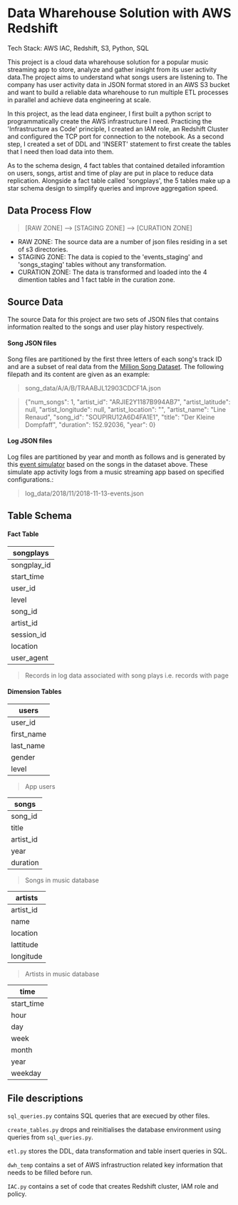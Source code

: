 # Data Wharehouse Solution with AWS Redshift

Tech Stack: AWS IAC, Redshift, S3, Python, SQL

This project is a cloud data wharehouse solution for a popular music streaming app to store, analyze and gather insight from its user activity data.The project aims to understand what songs users are listening to. The company has user activity data in JSON format stored in an AWS S3 bucket and want to build a reliable data wharehouse to run multiple ETL processes in parallel and achieve data engineering at scale.

In this project, as the lead data engineer, I first built a python script to programmatically create the AWS infrastructure I need. Practicing the 'Infrastructure as Code' principle, I created an IAM role, an Redshift Cluster and configured the TCP port for connection to the notebook. As a second step, I created a set of DDL and 'INSERT' statement to first create the tables that I need then load data into them.

As to the schema design, 4 fact tables that contained detailed inforamtion on users, songs, artist and time of play are put in place to reduce data replication. Alongside a fact table called 'songplays', the 5 tables make up a star schema design to simplify queries and improve aggregation speed. 

## Data Process Flow

>[RAW ZONE] --> [STAGING ZONE] --> [CURATION ZONE]

- RAW ZONE: The source data are a number of json files residing in a set of s3 directories.
- STAGING ZONE: The data is copied to the 'events_staging' and 'songs_staging' tables without any transformation.
- CURATION ZONE: The data is transformed and loaded into the 4 dimention tables and 1 fact table in the curation zone.


## Source Data

The source Data for this project are two sets of JSON files that contains information realted to the songs and user play history respectively.

#### Song JSON files
Song files are partitioned by the first three letters of each song's track ID and are a subset of real data from the [Million Song Dataset](http://millionsongdataset.com/).  The following filepath and its content are given as an example:

> song_data/A/A/B/TRAABJL12903CDCF1A.json

> {"num_songs": 1, "artist_id": "ARJIE2Y1187B994AB7", "artist_latitude": null, "artist_longitude": null, "artist_location": "", "artist_name": "Line Renaud", "song_id": "SOUPIRU12A6D4FA1E1", "title": "Der Kleine Dompfaff", "duration": 152.92036, "year": 0}

#### Log JSON files

Log files are partitioned by year and month as follows and is generated by this [event simulator](https://github.com/Interana/eventsim) based on the songs in the dataset above. These simulate app activity logs from a music streaming app based on specified configurations.:

> log_data/2018/11/2018-11-13-events.json


## Table Schema

#### Fact Table

| songplays |
| --- |
| songplay_id |
| start_time |
| user_id |
| level |
| song_id |
| artist_id |
| session_id |
| location |
| user_agent |
> Records in log data associated with song plays i.e. records with page

#### Dimension Tables

| users  |
| --- |
| user_id |
| first_name |
| last_name |
| gender |
| level |
> App users 

| songs   |
| --- |
| song_id |
| title |
| artist_id |
| year |
| duration |
> Songs in music database

| artists    |
| --- |
| artist_id |
| name |
| location |
| lattitude |
| longitude |
> Artists in music database

| time     |
| --- |
| start_time |
| hour |
| day |
| week |
| month |
| year |
| weekday |

## File descriptions

`sql_queries.py` contains SQL queries that are execued by other files.

`create_tables.py` drops and reinitialises the database environment using queries from `sql_queries.py`.

`etl.py` stores the DDL, data transformation and table insert queries in SQL.

`dwh_temp` contains a set of AWS infrastruction related key information that needs to be filled before run.

`IAC.py` contains a set of code that creates Redshift cluster, IAM role and policy.
